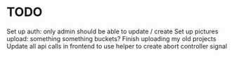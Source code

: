 # TODO

Set up auth: only admin should be able to update / create
Set up pictures upload: something something buckets?
Finish uploading my old projects
Update all api calls in frontend to use helper to create abort controller signal